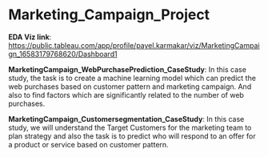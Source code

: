 # Marketing_Campaign_Project
<b>EDA Viz link</b>: https://public.tableau.com/app/profile/payel.karmakar/viz/MarketingCampaign_16583179768620/Dashboard1

<b>MarketingCampaign_WebPurchasePrediction_CaseStudy</b>: In this case study, the task is to create a machine learning model which can predict the web purchases based on customer pattern and marketing campaign. And also to find factors which are significantly related to the number of web purchases.

<b>MarketingCampaign_Customersegmentation_CaseStudy</b>: In this case study, we will understand the Target Customers for the marketing team to plan strategy and also the task is to predict who will respond to an offer for a product or service based on customer pattern.
